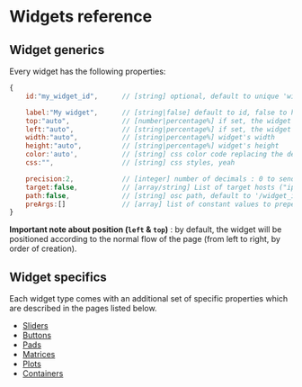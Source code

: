 # Widgets reference

## Widget generics

Every widget has the following properties:

```js
{
    id:"my_widget_id",      // [string] optional, default to unique 'widget_n'

    label:"My widget",      // [string|false] default to id, false to hide completely
    top:"auto",             // [number|percentage%] if set, the widget will have an absolute position
    left:"auto",            // [string|percentage%] if set, the widget will have an absolute position
    width:"auto",           // [string|percentage%] widget's width
    height:"auto",          // [string|percentage%] widget's height
    color:'auto',           // [string] css color code replacing the default accent color
    css:"",                 // [string] css styles, yeah

    precision:2,            // [integer] number of decimals : 0 to send integers
    target:false,           // [array/string] List of target hosts ("ip:port" pairs), separated by spaces
    path:false,             // [string] osc path, default to '/widget_id'
    preArgs:[]              // [array] list of constant values to prepend to the sent value(s)
}
```

**Important note about position (`left` & `top`)** : by default, the widget will be positioned according to the normal flow of the page (from left to right, by order of creation).

## Widget specifics

Each widget type comes with an additional set of specific properties which are described in the pages listed below.

- [Sliders](widgets/sliders.md)
- [Buttons](widgets/buttons.md)
- [Pads](widgets/pads.md)
- [Matrices](widgets/matrices.md)
- [Plots](widgets/plots.md)
- [Containers](widgets/containers.md)
